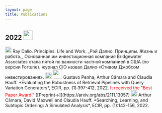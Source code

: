 ```yaml
---
layout: page
title: Publications
---
```


## 2022 <img src="../assets/img2/award.png" height="30px">

<img src="../assets/img2/conference-paper.png" height="20px"> 
Ray Dalio. Principles: Life and Work. _Рэй Далио. Принципы. Жизнь и работа._
Основанная им инвестиционная компания Bridgewater Associates стала пятой по важности частной компанией в США (по версии Fortune). журнал CIO назвал Далио «Стивом Джобсом инвестирования».

<img src="../assets/img2/conference-paper.png" height="20px"> 
<img src="../assets/img2/award.png" height="30px">
Gustavo Penha, Arthur Câmara and Claudia Hauff. *Evaluating the Robustness of Retrieval Pipelines with Query Variation Generators*, ECIR, pp. (1):397-412, 2022. <span style="color:red">It received the "Best Paper Award."</span> [[Preprint&#8594;]](https://arxiv.org/abs/2111.13057)

<img src="../assets/img2/conference-paper.png" height="20px"> 
Arthur Câmara, David Maxwell and Claudia Hauff. *Searching, Learning, and Subtopic Ordering: A Simulated Analysis*, ECIR, pp. (1):142-156, 2022.
